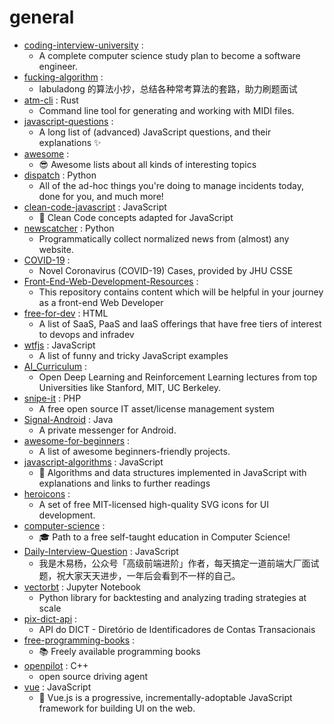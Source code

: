 # general
- [coding-interview-university](https://github.com/jwasham/coding-interview-university) : 
  - A complete computer science study plan to become a software engineer.
- [fucking-algorithm](https://github.com/labuladong/fucking-algorithm) : 
  - labuladong 的算法小抄，总结各种常考算法的套路，助力刷题面试
- [atm-cli](https://github.com/allthemusicllc/atm-cli) : Rust
  - Command line tool for generating and working with MIDI files.
- [javascript-questions](https://github.com/lydiahallie/javascript-questions) : 
  - A long list of (advanced) JavaScript questions, and their explanations ✨
- [awesome](https://github.com/sindresorhus/awesome) : 
  - 😎 Awesome lists about all kinds of interesting topics
- [dispatch](https://github.com/Netflix/dispatch) : Python
  - All of the ad-hoc things you're doing to manage incidents today, done for you, and much more!
- [clean-code-javascript](https://github.com/ryanmcdermott/clean-code-javascript) : JavaScript
  - 🛁 Clean Code concepts adapted for JavaScript
- [newscatcher](https://github.com/kotartemiy/newscatcher) : Python
  - Programmatically collect normalized news from (almost) any website.
- [COVID-19](https://github.com/CSSEGISandData/COVID-19) : 
  - Novel Coronavirus (COVID-19) Cases, provided by JHU CSSE
- [Front-End-Web-Development-Resources](https://github.com/RitikPatni/Front-End-Web-Development-Resources) : 
  - This repository contains content which will be helpful in your journey as a front-end Web Developer
- [free-for-dev](https://github.com/ripienaar/free-for-dev) : HTML
  - A list of SaaS, PaaS and IaaS offerings that have free tiers of interest to devops and infradev
- [wtfjs](https://github.com/denysdovhan/wtfjs) : JavaScript
  - A list of funny and tricky JavaScript examples
- [AI_Curriculum](https://github.com/Machine-Learning-Tokyo/AI_Curriculum) : 
  - Open Deep Learning and Reinforcement Learning lectures from top Universities like Stanford, MIT, UC Berkeley.
- [snipe-it](https://github.com/snipe/snipe-it) : PHP
  - A free open source IT asset/license management system
- [Signal-Android](https://github.com/signalapp/Signal-Android) : Java
  - A private messenger for Android.
- [awesome-for-beginners](https://github.com/MunGell/awesome-for-beginners) : 
  - A list of awesome beginners-friendly projects.
- [javascript-algorithms](https://github.com/trekhleb/javascript-algorithms) : JavaScript
  - 📝 Algorithms and data structures implemented in JavaScript with explanations and links to further readings
- [heroicons](https://github.com/refactoringui/heroicons) : 
  - A set of free MIT-licensed high-quality SVG icons for UI development.
- [computer-science](https://github.com/ossu/computer-science) : 
  - 🎓 Path to a free self-taught education in Computer Science!
- [Daily-Interview-Question](https://github.com/Advanced-Frontend/Daily-Interview-Question) : JavaScript
  - 我是木易杨，公众号「高级前端进阶」作者，每天搞定一道前端大厂面试题，祝大家天天进步，一年后会看到不一样的自己。
- [vectorbt](https://github.com/polakowo/vectorbt) : Jupyter Notebook
  - Python library for backtesting and analyzing trading strategies at scale
- [pix-dict-api](https://github.com/bacen/pix-dict-api) : 
  - API do DICT - Diretório de Identificadores de Contas Transacionais
- [free-programming-books](https://github.com/EbookFoundation/free-programming-books) : 
  - 📚 Freely available programming books
- [openpilot](https://github.com/commaai/openpilot) : C++
  - open source driving agent
- [vue](https://github.com/vuejs/vue) : JavaScript
  - 🖖 Vue.js is a progressive, incrementally-adoptable JavaScript framework for building UI on the web.
